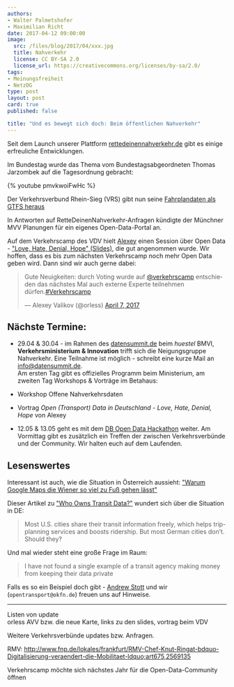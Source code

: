 ```yaml
---
authors:
- Walter Palmetshofer
- Maximilian Richt
date: 2017-04-12 09:00:00
image:
  src: /files/blog/2017/04/xxx.jpg
  title: Nahverkehr
  license: CC BY-SA 2.0
  license_url: https://creativecommons.org/licenses/by-sa/2.0/
tags:
- Meinungsfreiheit
- NetzDG
type: post
layout: post
card: true
published: false

title: "Und es bewegt sich doch: Beim öffentlichen Nahverkehr"
---
```


Seit dem Launch unserer Plattform [rettedeinennahverkehr.de](https://rettedeinennahverkehr.de/) gibt es einige erfreuliche Entwicklungen.		
	
Im Bundestag wurde das Thema vom Bundestagsabgeordneten Thomas Jarzombek auf die Tagesordnung gebracht:		
	
{% youtube pmvkwoiFwHc %}		
	
Der Verkehrsverbund Rhein-Sieg (VRS) gibt nun seine [Fahrplandaten als GTFS heraus](https://www.vrsinfo.de/fahrplan/oepnv-daten-fuer-webentwickler.html)		
		
In Antworten auf RetteDeinenNahverkehr-Anfragen kündigte der Münchner MVV Planungen für ein eigenes Open-Data-Portal an.		
	
Auf dem Verkehrscamp des VDV hielt [Alexey](https://twitter.com/orless/status/850286156587597826) einen Session über Open Data - ["Love, Hate, Denial, Hope" (Slides)](https://de.slideshare.net/orless/open-transport-data-in-deutschland-love-hate-denial-hope), die gut angenommen wurde. Wir hoffen, dass es bis zum nächsten Verkehrscamp noch mehr Open Data geben wird. Dann sind wir auch gerne dabei:		
		
<blockquote class="twitter-tweet" data-lang="en"><p lang="de" dir="ltr">Gute Neuigkeiten: durch Voting wurde auf <a href="https://twitter.com/verkehrscamp">@verkehrscamp</a> entschieden das nächstes Mal auch externe Experte teilnehmen dürfen.<a href="https://twitter.com/hashtag/Verkehrscamp?src=hash">#Verkehrscamp</a></p>&mdash; Alexey Valikov (@orless) <a href="https://twitter.com/orless/status/850334094407979008">April 7, 2017</a></blockquote>		
	
## Nächste Termine: 		
* 29.04 & 30.04 - im Rahmen des [datensummit.de](https://datensummit.de) beim *huestel* BMVI, <b>Verkehrsministerium & Innovation</b> trifft sich die Neigungsgruppe Nahverkehr. Eine Teilnahme ist möglich - schreibt eine kurze Mail an info@datensummit.de. 		
Am ersten Tag gibt es offizielles Programm beim Ministerium, am zweiten Tag Workshops & Vorträge im Betahaus:		
* Workshop Offene Nahverkehrsdaten		
* Vortrag _Open (Transport) Data in Deutschland - Love, Hate, Denial, Hope_ von Alexey		
		
* 12.05 & 13.05 geht es mit dem [DB Open Data Hackathon](https://www.mindboxberlin.com/index.php/db-hackathon-may-2017.html) weiter. Am Vormittag gibt es zusätzlich ein Treffen der zwischen Verkehrsverbünde und der Community. Wir halten euch auf dem Laufenden. 		
		
## Lesenswertes		
		
Interessant ist auch, wie die Situation in Österreich aussieht: ["Warum Google Maps die Wiener so viel zu Fuß gehen lässt"](http://derstandard.at/2000055668178/Warum-Google-Maps-die-Wiener-so-viel-zu-Fuss-gehen)		
		
Dieser Artikel zu ["Who Owns Transit Data?"](https://www.citylab.com/transportation/2017/04/who-owns-transit-data/522444/) wundert sich über die Situation in DE:		
> Most U.S. cities share their transit information freely, which helps trip-planning services and boosts ridership. But most German cities don’t. Should they?		
		
Und mal wieder steht eine große Frage im Raum: 		
		
> I have not found a single example of a transit agency making money from keeping their data private		
		
Falls es so ein Beispiel doch gibt - [Andrew Stott](https://twitter.com/DirDigEng) und wir (`opentransport@okfn.de`) freuen uns auf Hinweise.		
	
----		
	
Listen von update		
orless AVV bzw. die neue Karte, links zu den slides, vortrag beim VDV		
	
Weitere Verkehrsverbünde updates bzw. Anfragen.		
	
RMV: http://www.fnp.de/lokales/frankfurt/RMV-Chef-Knut-Ringat-bdquo-Digitalisierung-veraendert-die-Mobilitaet-ldquo;art675,2569135		
	
Verkehrscamp möchte sich nächstes Jahr für die Open-Data-Community öffnen		

